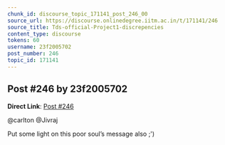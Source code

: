 ```yaml
---
chunk_id: discourse_topic_171141_post_246_00
source_url: https://discourse.onlinedegree.iitm.ac.in/t/171141/246
source_title: Tds-official-Project1-discrepencies
content_type: discourse
tokens: 60
username: 23f2005702
post_number: 246
topic_id: 171141
---
```


## Post #246 by 23f2005702

**Direct Link**: [Post #246](https://discourse.onlinedegree.iitm.ac.in/t/171141/246)

@carlton @Jivraj

Put some light on this poor soul’s message also ;')

